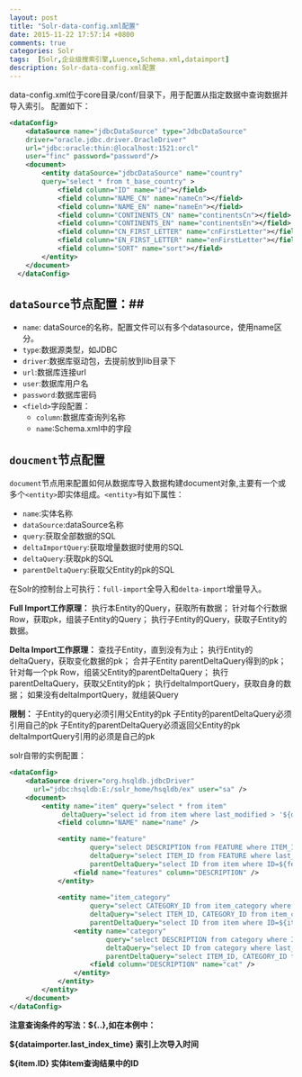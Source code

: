```yaml
---
layout: post
title: "Solr-data-config.xml配置"
date: 2015-11-22 17:57:14 +0800
comments: true
categories: Solr
tags:  [Solr,企业级搜索引擎,Luence,Schema.xml,dataimport]
description: Solr-data-config.xml配置
---
```



data-config.xml位于core目录/conf/目录下，用于配置从指定数据中查询数据并导入索引。
配置如下：
```xml
<dataConfig>
    <dataSource name="jdbcDataSource" type="JdbcDataSource" 
    driver="oracle.jdbc.driver.OracleDriver"
    url="jdbc:oracle:thin:@localhost:1521:orcl" 
    user="finc" password="password"/>
    <document>
        <entity dataSource="jdbcDataSource" name="country"  
        query="select * from t_base_country" >
            <field column="ID" name="id"></field>
            <field column="NAME_CN" name="nameCn"></field> 
            <field column="NAME_EN" name="nameEn"></field> 
            <field column="CONTINENTS_CN" name="continentsCn"></field>
            <field column="CONTINENTS_EN" name="continentsEn"></field>
            <field column="CN_FIRST_LETTER" name="cnFirstLetter"></field>
            <field column="EN_FIRST_LETTER" name="enFirstLetter"></field>
            <field column="SORT" name="sort"></field>
        </entity>
    </document>
  </dataConfig>
```
<!--more-->
## `dataSource`节点配置：##
- `name`: dataSource的名称，配置文件可以有多个datasource，使用name区分。
- `type`:数据源类型，如JDBC
- `driver`:数据库驱动包，去提前放到lib目录下
- `url`:数据库连接url
- `user`:数据库用户名
- `password`:数据库密码
- `<field>`字段配置：
  - `column`:数据库查询列名称
  - `name`:Schema.xml中的字段


## `doucment`节点配置 ##
`document`节点用来配置如何从数据库导入数据构建document对象,主要有一个或多个`<entity>`即实体组成。`<entity>`有如下属性：
- `name`:实体名称
- `dataSource`:dataSource名称
- `query`:获取全部数据的SQL
- `deltaImportQuery`:获取增量数据时使用的SQL
- `deltaQuery`:获取pk的SQL
- `parentDeltaQuery`:获取父Entity的pk的SQL
 




在Solr的控制台上可执行：`full-import`全导入和`delta-import`增量导入。

**Full Import工作原理：**
执行本Entity的Query，获取所有数据；
针对每个行数据Row，获取pk，组装子Entity的Query；
执行子Entity的Query，获取子Entity的数据。

**Delta Import工作原理：**
查找子Entity，直到没有为止；
执行Entity的deltaQuery，获取变化数据的pk；
合并子Entity parentDeltaQuery得到的pk；
针对每一个pk Row，组装父Entity的parentDeltaQuery；
执行parentDeltaQuery，获取父Entity的pk；
执行deltaImportQuery，获取自身的数据；
如果没有deltaImportQuery，就组装Query

**限制：**
子Entity的query必须引用父Entity的pk
子Entity的parentDeltaQuery必须引用自己的pk
子Entity的parentDeltaQuery必须返回父Entity的pk
deltaImportQuery引用的必须是自己的pk



solr自带的实例配置：
```xml
<dataConfig>
    <dataSource driver="org.hsqldb.jdbcDriver" 
      url="jdbc:hsqldb:E:/solr_home/hsqldb/ex" user="sa" />
    <document>
        <entity name="item" query="select * from item"
             deltaQuery="select id from item where last_modified > '${dataimporter.last_index_time}'">
            <field column="NAME" name="name" />

            <entity name="feature"  
                    query="select DESCRIPTION from FEATURE where ITEM_ID='${item.ID}'"
                    deltaQuery="select ITEM_ID from FEATURE where last_modified > '${dataimporter.last_index_time}'"
                    parentDeltaQuery="select ID from item where ID=${feature.ITEM_ID}">
                <field name="features" column="DESCRIPTION" />
            </entity>
            
            <entity name="item_category"
                    query="select CATEGORY_ID from item_category where ITEM_ID='${item.ID}'"
                    deltaQuery="select ITEM_ID, CATEGORY_ID from item_category where last_modified > '${dataimporter.last_index_time}'"
                    parentDeltaQuery="select ID from item where ID=${item_category.ITEM_ID}">
                <entity name="category"
                        query="select DESCRIPTION from category where ID = '${item_category.CATEGORY_ID}'"
                        deltaQuery="select ID from category where last_modified > '${dataimporter.last_index_time}'"
                        parentDeltaQuery="select ITEM_ID, CATEGORY_ID from item_category where CATEGORY_ID=${category.ID}">
                    <field column="DESCRIPTION" name="cat" />
                </entity>
            </entity>
        </entity>
    </document>    
</dataConfig>
```


**注意查询条件的写法：${..},如在本例中：**

**${dataimporter.last_index_time}  索引上次导入时间**

**${item.ID}  实体item查询结果中的ID**
